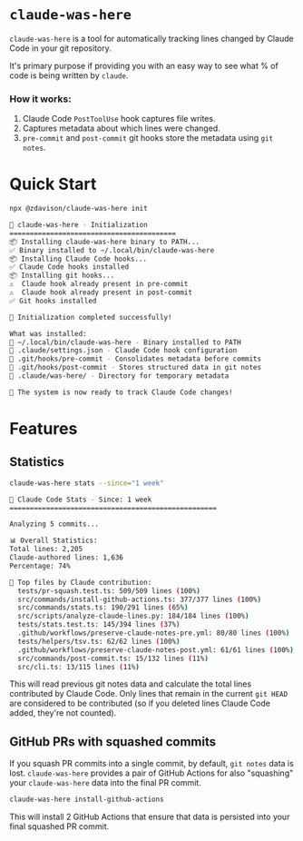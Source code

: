# `claude-was-here`

`claude-was-here` is a tool for automatically tracking lines changed by Claude Code in your git repository.

It's primary purpose if providing you with an easy way to see what % of code is being written by `claude`.

### How it works:

1. Claude Code `PostToolUse` hook captures file writes.
2. Captures metadata about which lines were changed.
3. `pre-commit` and `post-commit` git hooks store the metadata using `git notes`.

# Quick Start

```bash
npx @zdavison/claude-was-here init
```

```bash
🤖 claude-was-here - Initialization
=========================================
📦 Installing claude-was-here binary to PATH...
✅ Binary installed to ~/.local/bin/claude-was-here
📦 Installing Claude Code hooks...
✅ Claude Code hooks installed
📦 Installing git hooks...
⚠️  Claude hook already present in pre-commit
⚠️  Claude hook already present in post-commit
✅ Git hooks installed

🎉 Initialization completed successfully!

What was installed:
📁 ~/.local/bin/claude-was-here - Binary installed to PATH
📁 .claude/settings.json - Claude Code hook configuration
📁 .git/hooks/pre-commit - Consolidates metadata before commits
📁 .git/hooks/post-commit - Stores structured data in git notes
📁 .claude/was-here/ - Directory for temporary metadata

🚀 The system is now ready to track Claude Code changes!
```

# Features

## Statistics

```bash
claude-was-here stats --since="1 week"
```

```bash
🤖 Claude Code Stats - Since: 1 week
===================================================

Analyzing 5 commits...

📊 Overall Statistics:
Total lines: 2,205
Claude-authored lines: 1,636
Percentage: 74%

📁 Top files by Claude contribution:
  tests/pr-squash.test.ts: 509/509 lines (100%)
  src/commands/install-github-actions.ts: 377/377 lines (100%)
  src/commands/stats.ts: 190/291 lines (65%)
  src/scripts/analyze-claude-lines.py: 184/184 lines (100%)
  tests/stats.test.ts: 145/394 lines (37%)
  .github/workflows/preserve-claude-notes-pre.yml: 80/80 lines (100%)
  tests/helpers/tsv.ts: 62/62 lines (100%)
  .github/workflows/preserve-claude-notes-post.yml: 61/61 lines (100%)
  src/commands/post-commit.ts: 15/132 lines (11%)
  src/cli.ts: 13/115 lines (11%)
```

This will read previous git notes data and calculate the total lines contributed by Claude Code.
Only lines that remain in the current `git HEAD` are considered to be contributed (so if you deleted lines Claude Code added, they're not counted).

## GitHub PRs with squashed commits

If you squash PR commits into a single commit, by default, `git notes` data is lost.
`claude-was-here` provides a pair of GitHub Actions for also "squashing" your `claude-was-here` data into the final PR commit.

```bash
claude-was-here install-github-actions
```

This will install 2 GitHub Actions that ensure that data is persisted into your final squashed PR commit.
